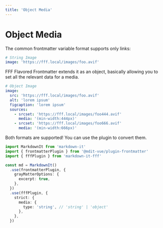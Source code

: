 ```yaml
---
title: 'Object Media'
---
```


# Object Media

The common frontmatter variable format supports only links:

```yaml
# String Image
image: 'https://fff.local/images/foo.avif'
```

FFF Flavored Frontmatter extends it as an object, basically allowing you to set all the relevant data for a media.

```yaml
# Object Image
image:
  src: 'https://fff.local/images/foo.avif'
  alt: 'lorem ipsum'
  figcaption: 'lorem ipsum'
  sources:
    - srcset: 'https://fff.local/images/foo444.avif'
      media: '(min-width:444px)'
    - srcset: 'https://fff.local/images/foo666.avif'
      media: '(min-width:666px)'
```

Both formats are supported! You can use the plugin to convert them.

```ts
import MarkdownIt from 'markdown-it'
import { frontmatterPlugin } from '@mdit-vue/plugin-frontmatter'
import { fffPlugin } from 'markdown-it-fff'

const md = MarkdownIt()
  .use(frontmatterPlugin, {
    grayMatterOptions: {
      excerpt: true,
    },
  })
  .use(fffPlugin, {
    strict: {
      media: {
        type: 'string', // 'string' | 'object'
      },
    },
  })
```
